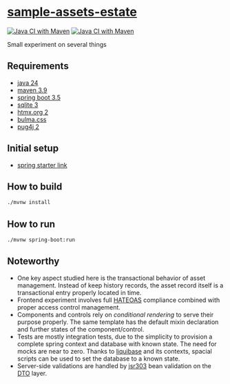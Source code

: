 # [sample-assets-estate][repo]

[![Java CI with Maven](https://github.com/sombriks/sample-assets-estate/actions/workflows/maven.yml/badge.svg)](https://github.com/sombriks/sample-assets-estate/actions/workflows/maven.yml)
[![Java CI with Maven](https://gitlab.com/sombriks/sample-assets-estate/badges/main/pipeline.svg)][gitlab]

Small experiment on several things

## Requirements

- [java 24][java]
- [maven 3.9][maven]
- [spring boot 3.5][spring-boot]
- [sqlite 3][sqlite]
- [htmx.org 2][htmx]
- [bulma.css][bulma]
- [pug4j 2][pug]

## Initial setup

- [spring starter link][initializr]

## How to build

```bash
./mvnw install 
```

## How to run

```bash
./mvnw spring-boot:run
```

## Noteworthy

- One key aspect studied here is the transactional behavior of asset management.
  Instead of keep history records, the asset record itself is a transactional
  entry properly located in time.
- Frontend experiment involves full [HATEOAS][hateoas] compliance combined with
  proper access control management.
- Components and controls rely on _conditional rendering_ to serve their purpose
  properly. The same template has the default mixin declaration and further
  states of the component/control.
- Tests are mostly integration tests, due to the simplicity to provision a
  complete spring context and database with known state. The need for mocks are
  near to zero. Thanks to [liquibase][liquibase] and its contexts, spacial
  scripts can be used to set the database to a known state.
- Server-side validations are handled by [jsr303][jsr303] bean validation on the
  [DTO][dto] layer.

[repo]: https://github.com/sombriks/sample-assets-estate
[java]: https://dev.java
[maven]: https://maven.apache.org
[spring-boot]: https://spring.io/projects/spring-boot
[sqlite]: https://sqlite.org
[htmx]: https://htmx.org
[bulma]: https://bulma.io
[pug]: https://github.com/neuland/pug4j
[initializr]: https://start.spring.io/#!type=maven-project&language=java&platformVersion=3.5.0&packaging=jar&jvmVersion=24&groupId=sample&artifactId=assets-estate&name=assets-estate&description=Demo%20project%20for%20Spring%20Boot&packageName=sample.assets.estate&dependencies=devtools,liquibase,data-jpa,web
[hateoas]: https://htmx.org/essays/hateoas
[liquibase]: https://docs.liquibase.com/home.html
[jsr303]: https://docs.spring.io/spring-boot/reference/io/validation.html
[dto]: https://stackoverflow.com/questions/1051182/what-is-a-data-transfer-object-dto
[gitlab]: https://gitlab.com/sombriks/sample-assets-estate
